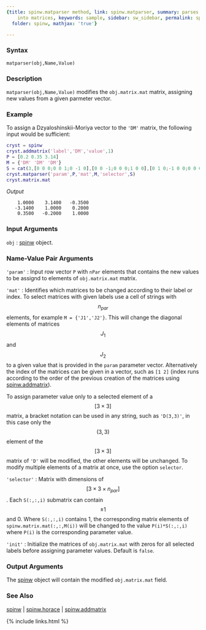 ```yaml
---
{title: spinw.matparser method, link: spinw.matparser, summary: parses parameter vector
    into matrices, keywords: sample, sidebar: sw_sidebar, permalink: spinw_matparser,
  folder: spinw, mathjax: 'true'}

---
```

  
### Syntax
  
`matparser(obj,Name,Value)`
  
### Description
  
`matparser(obj,Name,Value)` modifies the `obj.matrix.mat` matrix,
assigning new values from a given parmeter vector.  
  
### Example
 
To assign a Dzyaloshinskii-Moriya vector to the `'DM'` matrix, the
following input would be sufficient:
 
```matlab
cryst = spinw
cryst.addmatrix('label','DM','value',1)
P = [0.2 0.35 3.14]
M = {'DM' 'DM' 'DM'}
S = cat(3,[0 0 0;0 0 1;0 -1 0],[0 0 -1;0 0 0;1 0 0],[0 1 0;-1 0 0;0 0 0])
cryst.matparser('param',P,'mat',M,'selector',S)
cryst.matrix.mat
```
*Output*
```
    1.0000    3.1400   -0.3500
   -3.1400    1.0000    0.2000
    0.3500   -0.2000    1.0000
```
 
 
### Input Arguments
  
`obj`
: [spinw](spinw) object.
  
### Name-Value Pair Arguments
  
`'param'`
: Input row vector `P` with `nPar` elements that contains the
  new values to be assignd to elements of `obj.matrix.mat`
  matrix.
  
`'mat'`
: Identifies which matrices to be changed according to their
  label or index. To select matrices with given labels use a
  cell of strings with $$n_{par}$$ elements, for example
  `M = {'J1','J2'}`. This will change the diagonal elements of
  matrices $$J_1$$ and $$J_2$$ to a given value that is provided in the
  `param` parameter vector. Alternatively the index of the matrices can
  be given in a vector, such as `[1 2]` (index runs according
  to the order of the previous creation of the matrices using
  [spinw.addmatrix](spinw_addmatrix)).
 
  To assign parameter value only to a selected element of a
  $$[3\times 3]$$ matrix, a bracket notation can be used in any string,
  such as `'D(3,3)'`, in this case only the $$(3,3)$$ element of
  the $$[3\times 3]$$ matrix of `'D'` will be modified, the other elements
  will be unchanged. To modify multiple elements of a matrix
  at once, use the option `selector`.
  
`'selector'`
: Matrix with dimensions of $$[3\times 3\times n_{par}]$$. Each `S(:,:,i)`
  submatrix can contain $$\pm 1$$ and 0. Where `S(:,:,i)` contains
  1, the corresponding matrix elements of
  `spinw.matrix.mat(:,:,M(i))` will be changed to the value
  `P(i)*S(:,:,i)` where `P(i)` is the corresponding parameter
  value. 
  
`'init'`
: Initialize the matrices of `obj.matrix.mat` with zeros for all
  selected labels before assigning parameter values. Default
  is `false`.
  
### Output Arguments
  
The [spinw](spinw) object will contain the modified `obj.matrix.mat` field.
  
### See Also
  
[spinw](spinw) \| [spinw.horace](spinw_horace) \| [spinw.addmatrix](spinw_addmatrix)
 

{% include links.html %}
